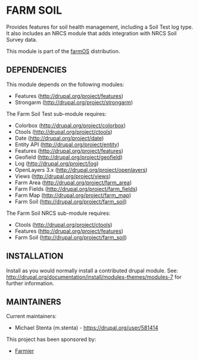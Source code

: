 FARM SOIL
=========

Provides features for soil health management, including a Soil Test log type. It also includes an NRCS module that
adds integration with NRCS Soil Survey data.

This module is part of the [farmOS](http://drupal.org/project/farm)
distribution.

DEPENDENCIES
------------

This module depends on the following modules:

 * Features (http://drupal.org/project/features)
 * Strongarm (http://drupal.org/project/strongarm)

The Farm Soil Test sub-module requires:

 * Colorbox (http://drupal.org/project/colorbox)
 * Ctools (http://drupal.org/project/ctools)
 * Date (http://drupal.org/project/date)
 * Entity API (http://drupal.org/project/entity)
 * Features (http://drupal.org/project/features)
 * Geofield (http://drupal.org/project/geofield)
 * Log (http://drupal.org/project/log)
 * OpenLayers 3.x (http://drupal.org/project/openlayers)
 * Views (http://drupal.org/project/views)
 * Farm Area (http://drupal.org/project/farm_area)
 * Farm Fields (http://drupal.org/project/farm_fields)
 * Farm Map (http://drupal.org/project/farm_map)
 * Farm Soil (http://drupal.org/project/farm_soil)

The Farm Soil NRCS sub-module requires:

 * Ctools (http://drupal.org/project/ctools)
 * Features (http://drupal.org/project/features)
 * Farm Soil (http://drupal.org/project/farm_soil)

INSTALLATION
------------

Install as you would normally install a contributed drupal module. See:
http://drupal.org/documentation/install/modules-themes/modules-7 for further
information.

MAINTAINERS
-----------

Current maintainers:
 * Michael Stenta (m.stenta) - https://drupal.org/user/581414

This project has been sponsored by:
 * [Farmier](http://farmier.com)
